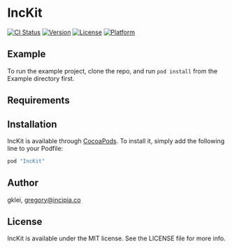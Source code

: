 # IncKit

[![CI Status](http://img.shields.io/travis/gklei/IncKit.svg?style=flat)](https://travis-ci.org/gklei/IncKit)
[![Version](https://img.shields.io/cocoapods/v/IncKit.svg?style=flat)](http://cocoapods.org/pods/IncKit)
[![License](https://img.shields.io/cocoapods/l/IncKit.svg?style=flat)](http://cocoapods.org/pods/IncKit)
[![Platform](https://img.shields.io/cocoapods/p/IncKit.svg?style=flat)](http://cocoapods.org/pods/IncKit)

## Example

To run the example project, clone the repo, and run `pod install` from the Example directory first.

## Requirements

## Installation

IncKit is available through [CocoaPods](http://cocoapods.org). To install
it, simply add the following line to your Podfile:

```ruby
pod "IncKit"
```

## Author

gklei, gregory@incipia.co

## License

IncKit is available under the MIT license. See the LICENSE file for more info.
